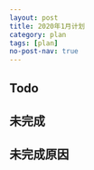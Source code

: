 ```yaml
---
layout: post
title: 2020年1月计划
category: plan
tags: [plan]
no-post-nav: true
---
```


## Todo

## 未完成

## 未完成原因